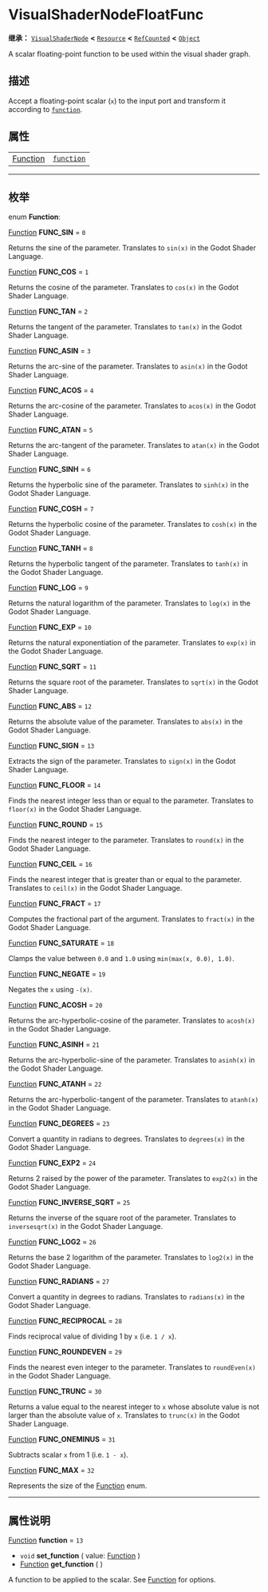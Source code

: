 <!-- ⚠ 请勿编辑本文件 ⚠ -->
<!-- 本文档使用脚本从 WeDot 引擎源码仓库生成。 -->
<!-- 生成脚本：https://github.com/WeDot-Engine/WeDot/tree/master/doc/tools/make_md.py； -->
<!-- 原文件：https://github.com/WeDot-Engine/WeDot/tree/master/doc/classes/VisualShaderNodeFloatFunc.xml。 -->

<div id="_class_visualshadernodefloatfunc"></div>

# VisualShaderNodeFloatFunc

**继承：** [`VisualShaderNode`](class_visualshadernode.md) **<** [`Resource`](class_resource.md) **<** [`RefCounted`](class_refcounted.md) **<** [`Object`](class_object.md)

A scalar floating-point function to be used within the visual shader graph.

## 描述

Accept a floating-point scalar (`x`) to the input port and transform it according to [`function`](class_visualshadernodefloatfunc.md#class_visualshadernodefloatfunc_property_function).

## 属性

|||
|:-:|:--|
| [Function](#enum_visualshadernodefloatfunc_function) | [`function`](class_visualshadernodefloatfunc.md#class_visualshadernodefloatfunc_property_function) | ``13`` |

<!-- rst-class:: classref-section-separator -->

---

## 枚举

<div id="_class_enum_visualshadernodefloatfunc_function"></div>

enum **Function**: <div id="enum_visualshadernodefloatfunc_function"></div>

<div id="_class_visualshadernodefloatfunc_constant_func_sin"></div>

[Function](#enum_visualshadernodefloatfunc_function) **FUNC_SIN** = ``0``

Returns the sine of the parameter. Translates to `sin(x)` in the Godot Shader Language.

<div id="_class_visualshadernodefloatfunc_constant_func_cos"></div>

[Function](#enum_visualshadernodefloatfunc_function) **FUNC_COS** = ``1``

Returns the cosine of the parameter. Translates to `cos(x)` in the Godot Shader Language.

<div id="_class_visualshadernodefloatfunc_constant_func_tan"></div>

[Function](#enum_visualshadernodefloatfunc_function) **FUNC_TAN** = ``2``

Returns the tangent of the parameter. Translates to `tan(x)` in the Godot Shader Language.

<div id="_class_visualshadernodefloatfunc_constant_func_asin"></div>

[Function](#enum_visualshadernodefloatfunc_function) **FUNC_ASIN** = ``3``

Returns the arc-sine of the parameter. Translates to `asin(x)` in the Godot Shader Language.

<div id="_class_visualshadernodefloatfunc_constant_func_acos"></div>

[Function](#enum_visualshadernodefloatfunc_function) **FUNC_ACOS** = ``4``

Returns the arc-cosine of the parameter. Translates to `acos(x)` in the Godot Shader Language.

<div id="_class_visualshadernodefloatfunc_constant_func_atan"></div>

[Function](#enum_visualshadernodefloatfunc_function) **FUNC_ATAN** = ``5``

Returns the arc-tangent of the parameter. Translates to `atan(x)` in the Godot Shader Language.

<div id="_class_visualshadernodefloatfunc_constant_func_sinh"></div>

[Function](#enum_visualshadernodefloatfunc_function) **FUNC_SINH** = ``6``

Returns the hyperbolic sine of the parameter. Translates to `sinh(x)` in the Godot Shader Language.

<div id="_class_visualshadernodefloatfunc_constant_func_cosh"></div>

[Function](#enum_visualshadernodefloatfunc_function) **FUNC_COSH** = ``7``

Returns the hyperbolic cosine of the parameter. Translates to `cosh(x)` in the Godot Shader Language.

<div id="_class_visualshadernodefloatfunc_constant_func_tanh"></div>

[Function](#enum_visualshadernodefloatfunc_function) **FUNC_TANH** = ``8``

Returns the hyperbolic tangent of the parameter. Translates to `tanh(x)` in the Godot Shader Language.

<div id="_class_visualshadernodefloatfunc_constant_func_log"></div>

[Function](#enum_visualshadernodefloatfunc_function) **FUNC_LOG** = ``9``

Returns the natural logarithm of the parameter. Translates to `log(x)` in the Godot Shader Language.

<div id="_class_visualshadernodefloatfunc_constant_func_exp"></div>

[Function](#enum_visualshadernodefloatfunc_function) **FUNC_EXP** = ``10``

Returns the natural exponentiation of the parameter. Translates to `exp(x)` in the Godot Shader Language.

<div id="_class_visualshadernodefloatfunc_constant_func_sqrt"></div>

[Function](#enum_visualshadernodefloatfunc_function) **FUNC_SQRT** = ``11``

Returns the square root of the parameter. Translates to `sqrt(x)` in the Godot Shader Language.

<div id="_class_visualshadernodefloatfunc_constant_func_abs"></div>

[Function](#enum_visualshadernodefloatfunc_function) **FUNC_ABS** = ``12``

Returns the absolute value of the parameter. Translates to `abs(x)` in the Godot Shader Language.

<div id="_class_visualshadernodefloatfunc_constant_func_sign"></div>

[Function](#enum_visualshadernodefloatfunc_function) **FUNC_SIGN** = ``13``

Extracts the sign of the parameter. Translates to `sign(x)` in the Godot Shader Language.

<div id="_class_visualshadernodefloatfunc_constant_func_floor"></div>

[Function](#enum_visualshadernodefloatfunc_function) **FUNC_FLOOR** = ``14``

Finds the nearest integer less than or equal to the parameter. Translates to `floor(x)` in the Godot Shader Language.

<div id="_class_visualshadernodefloatfunc_constant_func_round"></div>

[Function](#enum_visualshadernodefloatfunc_function) **FUNC_ROUND** = ``15``

Finds the nearest integer to the parameter. Translates to `round(x)` in the Godot Shader Language.

<div id="_class_visualshadernodefloatfunc_constant_func_ceil"></div>

[Function](#enum_visualshadernodefloatfunc_function) **FUNC_CEIL** = ``16``

Finds the nearest integer that is greater than or equal to the parameter. Translates to `ceil(x)` in the Godot Shader Language.

<div id="_class_visualshadernodefloatfunc_constant_func_fract"></div>

[Function](#enum_visualshadernodefloatfunc_function) **FUNC_FRACT** = ``17``

Computes the fractional part of the argument. Translates to `fract(x)` in the Godot Shader Language.

<div id="_class_visualshadernodefloatfunc_constant_func_saturate"></div>

[Function](#enum_visualshadernodefloatfunc_function) **FUNC_SATURATE** = ``18``

Clamps the value between `0.0` and `1.0` using `min(max(x, 0.0), 1.0)`.

<div id="_class_visualshadernodefloatfunc_constant_func_negate"></div>

[Function](#enum_visualshadernodefloatfunc_function) **FUNC_NEGATE** = ``19``

Negates the `x` using `-(x)`.

<div id="_class_visualshadernodefloatfunc_constant_func_acosh"></div>

[Function](#enum_visualshadernodefloatfunc_function) **FUNC_ACOSH** = ``20``

Returns the arc-hyperbolic-cosine of the parameter. Translates to `acosh(x)` in the Godot Shader Language.

<div id="_class_visualshadernodefloatfunc_constant_func_asinh"></div>

[Function](#enum_visualshadernodefloatfunc_function) **FUNC_ASINH** = ``21``

Returns the arc-hyperbolic-sine of the parameter. Translates to `asinh(x)` in the Godot Shader Language.

<div id="_class_visualshadernodefloatfunc_constant_func_atanh"></div>

[Function](#enum_visualshadernodefloatfunc_function) **FUNC_ATANH** = ``22``

Returns the arc-hyperbolic-tangent of the parameter. Translates to `atanh(x)` in the Godot Shader Language.

<div id="_class_visualshadernodefloatfunc_constant_func_degrees"></div>

[Function](#enum_visualshadernodefloatfunc_function) **FUNC_DEGREES** = ``23``

Convert a quantity in radians to degrees. Translates to `degrees(x)` in the Godot Shader Language.

<div id="_class_visualshadernodefloatfunc_constant_func_exp2"></div>

[Function](#enum_visualshadernodefloatfunc_function) **FUNC_EXP2** = ``24``

Returns 2 raised by the power of the parameter. Translates to `exp2(x)` in the Godot Shader Language.

<div id="_class_visualshadernodefloatfunc_constant_func_inverse_sqrt"></div>

[Function](#enum_visualshadernodefloatfunc_function) **FUNC_INVERSE_SQRT** = ``25``

Returns the inverse of the square root of the parameter. Translates to `inversesqrt(x)` in the Godot Shader Language.

<div id="_class_visualshadernodefloatfunc_constant_func_log2"></div>

[Function](#enum_visualshadernodefloatfunc_function) **FUNC_LOG2** = ``26``

Returns the base 2 logarithm of the parameter. Translates to `log2(x)` in the Godot Shader Language.

<div id="_class_visualshadernodefloatfunc_constant_func_radians"></div>

[Function](#enum_visualshadernodefloatfunc_function) **FUNC_RADIANS** = ``27``

Convert a quantity in degrees to radians. Translates to `radians(x)` in the Godot Shader Language.

<div id="_class_visualshadernodefloatfunc_constant_func_reciprocal"></div>

[Function](#enum_visualshadernodefloatfunc_function) **FUNC_RECIPROCAL** = ``28``

Finds reciprocal value of dividing 1 by `x` (i.e. `1 / x`).

<div id="_class_visualshadernodefloatfunc_constant_func_roundeven"></div>

[Function](#enum_visualshadernodefloatfunc_function) **FUNC_ROUNDEVEN** = ``29``

Finds the nearest even integer to the parameter. Translates to `roundEven(x)` in the Godot Shader Language.

<div id="_class_visualshadernodefloatfunc_constant_func_trunc"></div>

[Function](#enum_visualshadernodefloatfunc_function) **FUNC_TRUNC** = ``30``

Returns a value equal to the nearest integer to `x` whose absolute value is not larger than the absolute value of `x`. Translates to `trunc(x)` in the Godot Shader Language.

<div id="_class_visualshadernodefloatfunc_constant_func_oneminus"></div>

[Function](#enum_visualshadernodefloatfunc_function) **FUNC_ONEMINUS** = ``31``

Subtracts scalar `x` from 1 (i.e. `1 - x`).

<div id="_class_visualshadernodefloatfunc_constant_func_max"></div>

[Function](#enum_visualshadernodefloatfunc_function) **FUNC_MAX** = ``32``

Represents the size of the [Function](#enum_visualshadernodefloatfunc_function) enum.

<!-- rst-class:: classref-section-separator -->

---

## 属性说明

<div id="_class_visualshadernodefloatfunc_property_function"></div>

[Function](#enum_visualshadernodefloatfunc_function) **function** = ``13`` <div id="class_visualshadernodefloatfunc_property_function"></div>

- `void` **set_function** ( value: [Function](#enum_visualshadernodefloatfunc_function) )
- [Function](#enum_visualshadernodefloatfunc_function) **get_function** ( )

A function to be applied to the scalar. See [Function](#enum_visualshadernodefloatfunc_function) for options.

[^virtual]: 本方法通常需要用户覆盖才能生效。
[^const]: 本方法无副作用，不会修改该实例的任何成员变量。
[^vararg]: 本方法除了能接受在此处描述的参数外，还能够继续接受任意数量的参数。
[^constructor]: 本方法用于构造某个类型。
[^static]: 调用本方法无需实例，可直接使用类名进行调用。
[^operator]: 本方法描述的是使用本类型作为左操作数的有效运算符。
[^bitfield]: 这个值是由下列位标志构成位掩码的整数。
[^void]: 无返回值。
